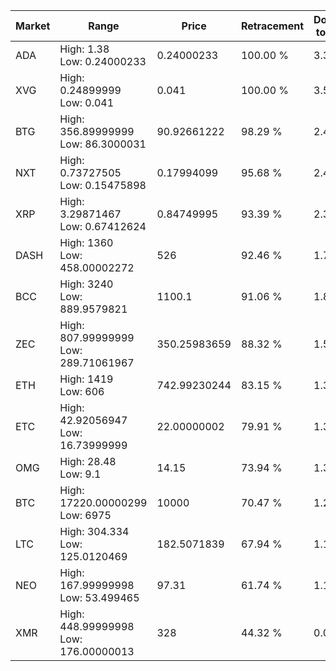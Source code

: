 | Market | Range | Price| Retracement | Doubles to 50% |
| --- | --- | --- | --- | --- |
| ADA | High: 1.38<br />Low: 0.24000233 | 0.24000233 | 100.00 % | 3.37 |
| XVG | High: 0.24899999<br />Low: 0.041 | 0.041 | 100.00 % | 3.54 |
| BTG | High: 356.89999999<br />Low: 86.3000031 | 90.92661222 | 98.29 % | 2.44 |
| NXT | High: 0.73727505<br />Low: 0.15475898 | 0.17994099 | 95.68 % | 2.48 |
| XRP | High: 3.29871467<br />Low: 0.67412624 | 0.84749995 | 93.39 % | 2.34 |
| DASH | High: 1360<br />Low: 458.00002272 | 526 | 92.46 % | 1.73 |
| BCC | High: 3240<br />Low: 889.9579821 | 1100.1 | 91.06 % | 1.88 |
| ZEC | High: 807.99999999<br />Low: 289.71061967 | 350.25983659 | 88.32 % | 1.57 |
| ETH | High: 1419<br />Low: 606 | 742.99230244 | 83.15 % | 1.36 |
| ETC | High: 42.92056947<br />Low: 16.73999999 | 22.00000002 | 79.91 % | 1.36 |
| OMG | High: 28.48<br />Low: 9.1 | 14.15 | 73.94 % | 1.33 |
| BTC | High: 17220.00000299<br />Low: 6975 | 10000 | 70.47 % | 1.21 |
| LTC | High: 304.334<br />Low: 125.0120469 | 182.5071839 | 67.94 % | 1.18 |
| NEO | High: 167.99999998<br />Low: 53.499465 | 97.31 | 61.74 % | 1.14 |
| XMR | High: 448.99999998<br />Low: 176.00000013 | 328 | 44.32 % | 0.00 |
